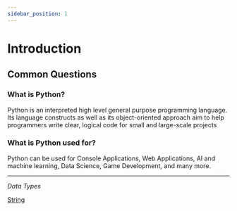 ```yaml
---
sidebar_position: 1
---
```


# Introduction

## Common Questions

### What is Python?
Python is an interpreted high level general purpose programming language. Its language constructs as well as its object-oriented approach aim to help programmers write clear, logical code for small and large-scale projects

### What is Python used for?
Python can be used for Console Applications, Web Applications, AI and machine learning, Data Science, Game Development, and many more.

---

_Data Types_

[String](/docs/python/data-types/string)